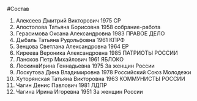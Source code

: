 #Состав
1. Алексеев Дмитрий Викторович 1975 СР
2. Апостолова Татьяна Борисовна 1958 собрание-работа
3. Герасимова Оксана Александровна 1983 ПРАВОЕ ДЕЛО
4. Дыбаль Татьяна Рудольфовна 1961 КПРФ
5. Зенцова Светлана Александровна 1964 ЕР
6. Киреева Вероника Александровна 1985 ПАТРИОТЫ РОССИИ
7. Лансков Петр Михайлович 1961 ЯБЛОКО
8. ЛескинаИрина Геннадьевна 1975 За женщин России
9. Лоскутова Дина Владимировна 1978 Российский Союз Молодежи
10. Хуторянская Татьяна Викторовна 1963 КОММУНИСТЫ РОССИИ
11. Чагин Денис Павлович 1981 ЛДПР
12. Чагина Ирина Игоревна 1951 За женщин России
